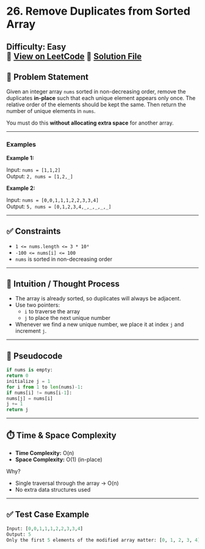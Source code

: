 # 26. Remove Duplicates from Sorted Array

**Difficulty:** Easy  
🔗 [View on LeetCode](https://leetcode.com/problems/remove-duplicates-from-sorted-array/)
📄 [Solution File](./remove_duplicates_from_sorted_array.py)
---

## 📝 Problem Statement

Given an integer array `nums` sorted in non-decreasing order, remove the duplicates **in-place** such that each unique element appears only once. The relative order of the elements should be kept the same. Then return the number of unique elements in `nums`.

You must do this **without allocating extra space** for another array.

---

### Examples

**Example 1:**

Input: `nums = [1,1,2]`  
Output: `2, nums = [1,2,_]`

**Example 2:**

Input: `nums = [0,0,1,1,1,2,2,3,3,4]`  
Output: `5, nums = [0,1,2,3,4,_,_,_,_,_]`

---

## ✅ Constraints

- `1 <= nums.length <= 3 * 10⁴`  
- `-100 <= nums[i] <= 100`  
- `nums` is sorted in non-decreasing order

---

## 🧠 Intuition / Thought Process

- The array is already sorted, so duplicates will always be adjacent.
- Use two pointers:
  - `i` to traverse the array
  - `j` to place the next unique number
- Whenever we find a new unique number, we place it at index `j` and increment `j`.

---

## 🔄 Pseudocode
```python
if nums is empty:
return 0
initialize j = 1
for i from 1 to len(nums)-1:
if nums[i] != nums[i-1]:
nums[j] = nums[i]
j += 1
return j
```

---

## ⏱️ Time & Space Complexity

- **Time Complexity:** O(n)  
- **Space Complexity:** O(1) (in-place)

Why?
- Single traversal through the array → O(n)
- No extra data structures used

---

## ✅ Test Case Example

```python
Input: [0,0,1,1,1,2,2,3,3,4]
Output: 5
Only the first 5 elements of the modified array matter: [0, 1, 2, 3, 4]
